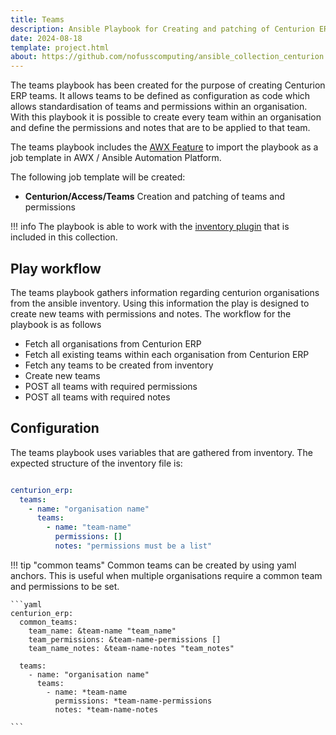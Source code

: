 ```yaml
---
title: Teams
description: Ansible Playbook for Creating and patching of Centurion ERP teams, including permissions.
date: 2024-08-18
template: project.html
about: https://github.com/nofusscomputing/ansible_collection_centurion
---
```


The teams playbook has been created for the purpose of creating Centurion ERP teams. It allows teams to be defined as configuration as code which allows standardisation of teams and permissions within an organisation. With this playbook it is possible to create every team within an organisation and define the permissions and notes that are to be applied to that team.

The teams playbook includes the [AWX Feature](../../../playbooks/awx.md) to import the playbook as a job template in AWX / Ansible Automation Platform.

The following job template will be created:

*  **Centurion/Access/Teams** Creation and patching of teams and permissions


!!! info 
    The playbook is able to work with the [inventory plugin](../plugins/index.md) that is included in this collection.


## Play workflow

The teams playbook gathers information regarding centurion organisations from the ansible inventory. Using this information the play is designed to create new teams with permissions and notes. The workflow for the playbook is as follows

- Fetch all organisations from Centurion ERP
- Fetch all existing teams within each organisation from Centurion ERP
- Fetch any teams to be created from inventory
- Create new teams
- POST all teams with required permissions
- POST all teams with required notes


## Configuration

The teams playbook uses variables that are gathered from inventory. The expected structure of the inventory file is:

```yaml

centurion_erp:
  teams:
    - name: "organisation name"
      teams:
        - name: "team-name"
          permissions: []
          notes: "permissions must be a list"

```

!!! tip "common teams"
    Common teams can be created by using yaml anchors. This is useful when multiple organisations require a common team and permissions to be set.

    ```yaml
    centurion_erp:
      common_teams:
        team_name: &team-name "team_name"
        team_permissions: &team-name-permissions []
        team_name_notes: &team-name-notes "team_notes"

      teams:
        - name: "organisation name"
          teams:
            - name: *team-name
              permissions: *team-name-permissions
              notes: *team-name-notes

    ```


